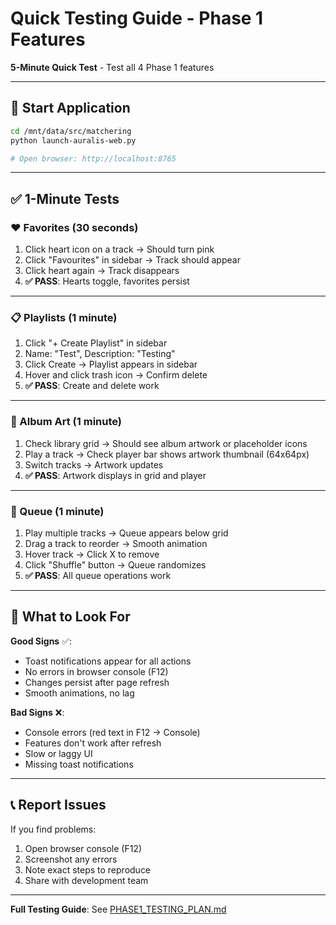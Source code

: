 # Quick Testing Guide - Phase 1 Features

**5-Minute Quick Test** - Test all 4 Phase 1 features

---

## 🚀 Start Application

```bash
cd /mnt/data/src/matchering
python launch-auralis-web.py

# Open browser: http://localhost:8765
```

---

## ✅ 1-Minute Tests

### ❤️ Favorites (30 seconds)
1. Click heart icon on a track → Should turn pink
2. Click "Favourites" in sidebar → Track should appear
3. Click heart again → Track disappears
4. **✅ PASS**: Hearts toggle, favorites persist

---

### 📋 Playlists (1 minute)
1. Click "+ Create Playlist" in sidebar
2. Name: "Test", Description: "Testing"
3. Click Create → Playlist appears in sidebar
4. Hover and click trash icon → Confirm delete
5. **✅ PASS**: Create and delete work

---

### 🎨 Album Art (1 minute)
1. Check library grid → Should see album artwork or placeholder icons
2. Play a track → Check player bar shows artwork thumbnail (64x64px)
3. Switch tracks → Artwork updates
4. **✅ PASS**: Artwork displays in grid and player

---

### 🎵 Queue (1 minute)
1. Play multiple tracks → Queue appears below grid
2. Drag a track to reorder → Smooth animation
3. Hover track → Click X to remove
4. Click "Shuffle" button → Queue randomizes
5. **✅ PASS**: All queue operations work

---

## 🐛 What to Look For

**Good Signs** ✅:
- Toast notifications appear for all actions
- No errors in browser console (F12)
- Changes persist after page refresh
- Smooth animations, no lag

**Bad Signs** ❌:
- Console errors (red text in F12 → Console)
- Features don't work after refresh
- Slow or laggy UI
- Missing toast notifications

---

## 📞 Report Issues

If you find problems:
1. Open browser console (F12)
2. Screenshot any errors
3. Note exact steps to reproduce
4. Share with development team

---

**Full Testing Guide**: See [PHASE1_TESTING_PLAN.md](PHASE1_TESTING_PLAN.md)
